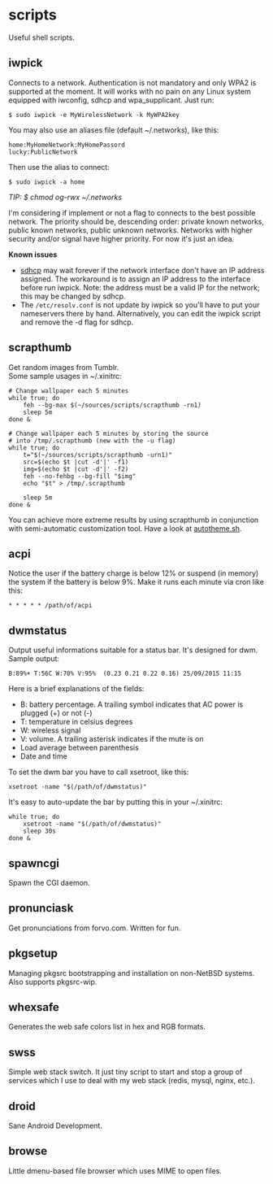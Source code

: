 scripts
=======
Useful shell scripts.

iwpick
------
Connects to a network. Authentication is not mandatory and only WPA2 is supported at the moment. It will works with no pain on any Linux system equipped with iwconfig, sdhcp and wpa_supplicant. Just run:

	$ sudo iwpick -e MyWirelessNetwork -k MyWPA2key

You may also use an aliases file (default ~/.networks), like this:

	home:MyHomeNetwork:MyHomePassord
	lucky:PublicNetwork
	
Then use the alias to connect:

	$ sudo iwpick -a home

*TIP: $ chmod og-rwx ~/.networks*

I'm considering if implement or not a flag to connects to the best possible network. The priority should be, descending order: private known networks, public known networks, public unknown networks. Networks with higher security and/or signal have higher priority. For now it's just an idea.

**Known issues**
- [sdhcp](http://git.2f30.org/sdhcp/) may wait forever if the network interface don't have an IP address assigned. The workaround is to assign an IP address to the interface before run iwpick. Note: the address must be a valid IP for the network; this may be changed by sdhcp.
- The `/etc/resolv.conf` is not update by iwpick so you'll have to put your nameservers there by hand. Alternatively, you can edit the iwpick script and remove the -d flag for sdhcp.

scrapthumb
----------
Get random images from Tumblr.  
Some sample usages in ~/.xinitrc:

	# Change wallpaper each 5 minutes 
	while true; do
		feh --bg-max $(~/sources/scripts/scrapthumb -rn1)
		sleep 5m
	done &

	# Change wallpaper each 5 minutes by storing the source
	# into /tmp/.scrapthumb (new with the -u flag)
	while true; do
		t="$(~/sources/scripts/scrapthumb -urn1)"
		src=$(echo $t |cut -d'|' -f1)
		img=$(echo $t |cut -d'|' -f2)
		feh --no-fehbg --bg-fill "$img"
		echo "$t" > /tmp/.scrapthumb

		sleep 5m
	done &

You can achieve more extreme results by using scrapthumb in conjunction with
semi-automatic customization tool. Have a look at
[autotheme.sh](https://github.com/neeasade/autotheme.sh).

acpi
----
Notice the user if the battery charge is below 12% or suspend (in memory) the
system if the battery is below 9%. Make it runs each minute via cron like this:
```
* * * * * /path/of/acpi
```

dwmstatus
---------
Output useful informations suitable for a status bar. It's designed for dwm.
Sample output:
```
B:89%+ T:56C W:70% V:95%  (0.23 0.21 0.22 0.16) 25/09/2015 11:15
```

Here is a brief explanations of the fields:

- B: battery percentage. A trailing symbol indicates that AC power is plugged (+) or not (-)
- T: temperature in celsius degrees
- W: wireless signal
- V: volume. A trailing asterisk indicates if the mute is on
- Load average between parenthesis
- Date and time

To set the dwm bar you have to call xsetroot, like this:
```
xsetroot -name "$(/path/of/dwmstatus)"
```

It's easy to auto-update the bar by putting this in your ~/.xinitrc:
```
while true; do
	xsetroot -name "$(/path/of/dwmstatus)"
	sleep 30s
done &
```

spawncgi
--------
Spawn the CGI daemon.

pronunciask
-----------
Get pronunciations from forvo.com. Written for fun.

pkgsetup
--------
Managing pkgsrc bootstrapping and installation on non-NetBSD systems. Also
supports pkgsrc-wip.

whexsafe
--------
Generates the web safe colors list in hex and RGB formats.

swss
----
Simple web stack switch. It just tiny script to start and stop a group of
services which I use to deal with my web stack (redis, mysql, nginx, etc.).

droid
-----
Sane Android Development.

browse
------
Little dmenu-based file browser which uses MIME to open files.
